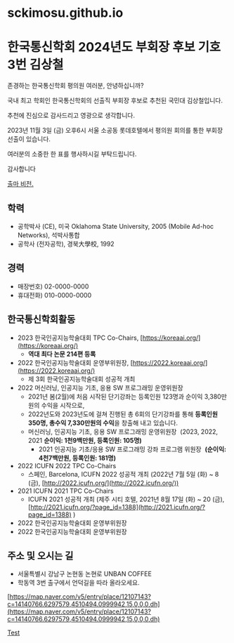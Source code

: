 # sckimosu.github.io
# 한국통신학회 2024년도 부회장 후보 기호 3번 김상철

존경하는 한국통신학회 평의원 여러분, 안녕하십니까?

국내 최고 학회인 한국통신학회의 선출직 부회장 후보로 추천된 국민대 김상철입니다.

추천에 진심으로 감사드리고 영광으로 생각합니다.

2023년 11월 3일 (금) 오후6시 서울 소공동 롯데호텔에서 평의원 회의를 통한 부회장 선출이 있습니다.

여러분의 소중한 한 표를 행사하시길 부탁드립니다.

감사합니다

[출마 비전.](%E1%84%92%E1%85%A1%E1%86%AB%E1%84%80%E1%85%AE%E1%86%A8%E1%84%90%E1%85%A9%E1%86%BC%E1%84%89%E1%85%B5%E1%86%AB%E1%84%92%E1%85%A1%E1%86%A8%E1%84%92%E1%85%AC%202024%E1%84%82%E1%85%A7%E1%86%AB%E1%84%83%E1%85%A9%20%E1%84%87%E1%85%AE%E1%84%92%E1%85%AC%E1%84%8C%E1%85%A1%E1%86%BC%20%E1%84%92%E1%85%AE%E1%84%87%E1%85%A9%20%E1%84%80%E1%85%B5%E1%84%92%E1%85%A9%203%E1%84%87%E1%85%A5%E1%86%AB%20942fa09aa3574882a1ad6e72992cda67/%E1%84%8E%E1%85%AE%E1%86%AF%E1%84%86%E1%85%A1%20%E1%84%87%E1%85%B5%E1%84%8C%E1%85%A5%E1%86%AB%2033d477e04f794650b187713a91c81c52.csv)

## 학력

- 공학박사 (CE), 미국 Oklahoma State University, 2005 (Mobile Ad-hoc Networks), 석박사통합
- 공학사 (전자공학), 경북大學校, 1992

## 경력

- 매장번호) 02-0000-0000
- 휴대전화) 010-0000-0000

## 한국통신학회활동

- 2023 한국인공지능학술대회 TPC Co-Chairs, [https://koreaai.org/](https://koreaai.org/)
    - **역대 최다 논문 214편 등록**
- 2022 한국인공지능학술대회 운영부위원장, [https://2022.koreaai.org/](https://2022.koreaai.org/)
    - 제 3회 한국인공지능학술대회 성공적 개최
- 2022 머신러닝, 인공지능 기초, 응용 SW 프로그래밍 운영위원장
    - 2021년 봄(2월)에 처음 시작된 단기강좌는 등록인원 123명과 순이익 3,380만원의 수익을 시작으로,
    - 2022년도와 2023년도에 걸쳐 진행된 총 6회의 단기강좌를 통해 **등록인원 350명, 총수익 7,330만원의 수익**을 창출해 내고 있습니다.
    - 머신러닝, 인공지능 기초, 응용 SW 프로그래밍 운영위원장  (2023, 2022, 2021 **순이익: 1천9백만원, 등록인원: 105명)**
        - 2021 인공지능 기초/응용 SW 프로그래밍 강좌 프로그램 위원장  **(순이익: 4천7백만원, 등록인원: 181명)**
- 2022 ICUFN 2022 TPC Co-Chairs
    - 스페인, Barcelona, ICUFN 2022 성공적 개최 (2022년 7월 5일 (화) ~ 8 (금), [http://2022.icufn.org/](http://2022.icufn.org/))
- 2021 ICUFN 2021 TPC Co-Chairs
    - ICUFN 2021 성공적 개최 (제주 시티 호텔, 2021년 8월 17일 (화) ~ 20 (금), [http://2021.icufn.org/?page_id=1388](http://2021.icufn.org/?page_id=1388) )
- 2022 한국인공지능학술대회 운영부위원장
- 2022 한국인공지능학술대회 운영부위원장

## 주소 및 오시는 길

- 서울특별시 강남구 논현동 논현로 UNBAN COFFEE
- 학동역 3번 출구에서 언덕길을 따라 올라오세요.

[https://map.naver.com/v5/entry/place/12107143?c=14140766.6297579,4510494.0999942,15,0,0,0,dh](https://map.naver.com/v5/entry/place/12107143?c=14140766.6297579,4510494.0999942,15,0,0,0,dh)

[Test](https://www.notion.so/Test-0fa6b58f9224441cbc81c9b3a3dedb09?pvs=21)
